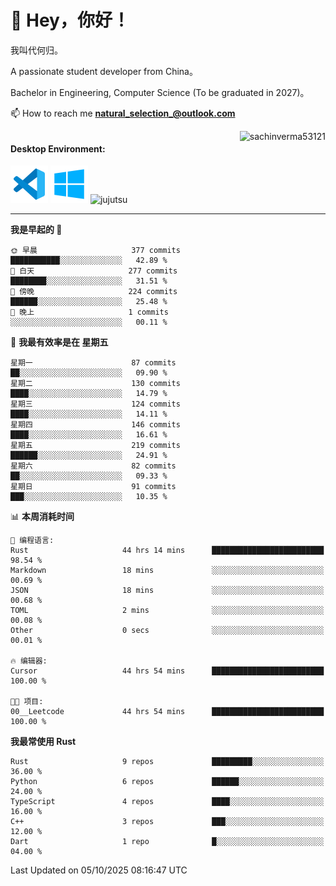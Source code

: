 # 👋 Hey，你好！

我叫代何归。

A passionate student developer from China。

Bachelor in Engineering, Computer Science (To be graduated in 2027)。

📫 How to reach me **natural_selection_@outlook.com**

<div style="display: flex; justify-content: space-between; align-items: flex-start;">
  <div>
    <h4>Desktop Environment: </h4>
    <span>
      <img style="margin: auto;" src="https://raw.githubusercontent.com/sachinverma53121/sachinverma53121/master/icons/vsc.png" alt=vs width="60" height="60"/>
      <img style="margin: auto;" src="https://raw.githubusercontent.com/sachinverma53121/sachinverma53121/master/icons/win10.png" alt=windows10 width="60" height="60"/>
      <img style="margin: auto;" src="https://img2023.cnblogs.com/blog/3292968/202505/3292968-20250515084111916-1835883071.png" alt=jujutsu width="60" height="60"/>
    </span>
  </div>
  <div>
    <img style="margin: auto;" src=https://github-readme-stats.vercel.app/api?username=Natural-selection1&show_icons=true alt=sachinverma53121 />
  </div>
</div>

---

<!--START_SECTION:waka-->
**我是早起的 🐤** 

```text
🌞 早晨                     377 commits         ███████████░░░░░░░░░░░░░░   42.89 % 
🌆 白天                     277 commits         ████████░░░░░░░░░░░░░░░░░   31.51 % 
🌃 傍晚                     224 commits         ██████░░░░░░░░░░░░░░░░░░░   25.48 % 
🌙 晚上                     1 commits           ░░░░░░░░░░░░░░░░░░░░░░░░░   00.11 % 
```
📅 **我最有效率是在 星期五** 

```text
星期一                      87 commits          ██░░░░░░░░░░░░░░░░░░░░░░░   09.90 % 
星期二                      130 commits         ████░░░░░░░░░░░░░░░░░░░░░   14.79 % 
星期三                      124 commits         ████░░░░░░░░░░░░░░░░░░░░░   14.11 % 
星期四                      146 commits         ████░░░░░░░░░░░░░░░░░░░░░   16.61 % 
星期五                      219 commits         ██████░░░░░░░░░░░░░░░░░░░   24.91 % 
星期六                      82 commits          ██░░░░░░░░░░░░░░░░░░░░░░░   09.33 % 
星期日                      91 commits          ███░░░░░░░░░░░░░░░░░░░░░░   10.35 % 
```


📊 **本周消耗时间** 

```text
💬 编程语言: 
Rust                     44 hrs 14 mins      █████████████████████████   98.54 % 
Markdown                 18 mins             ░░░░░░░░░░░░░░░░░░░░░░░░░   00.69 % 
JSON                     18 mins             ░░░░░░░░░░░░░░░░░░░░░░░░░   00.68 % 
TOML                     2 mins              ░░░░░░░░░░░░░░░░░░░░░░░░░   00.08 % 
Other                    0 secs              ░░░░░░░░░░░░░░░░░░░░░░░░░   00.01 % 

🔥 编辑器: 
Cursor                   44 hrs 54 mins      █████████████████████████   100.00 % 

🐱‍💻 项目: 
00__Leetcode             44 hrs 54 mins      █████████████████████████   100.00 % 
```

**我最常使用 Rust** 

```text
Rust                     9 repos             █████████░░░░░░░░░░░░░░░░   36.00 % 
Python                   6 repos             ██████░░░░░░░░░░░░░░░░░░░   24.00 % 
TypeScript               4 repos             ████░░░░░░░░░░░░░░░░░░░░░   16.00 % 
C++                      3 repos             ███░░░░░░░░░░░░░░░░░░░░░░   12.00 % 
Dart                     1 repo              █░░░░░░░░░░░░░░░░░░░░░░░░   04.00 % 
```




 Last Updated on 05/10/2025 08:16:47 UTC
<!--END_SECTION:waka-->
